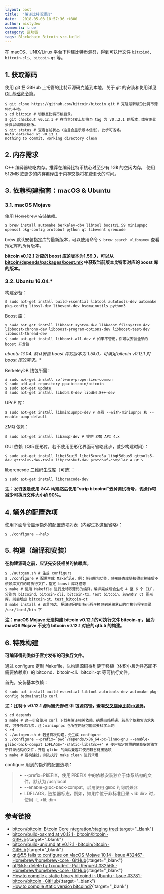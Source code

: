 ```yaml
---
layout: post
title:  "编译比特币源码"
date:   2018-05-03 18:57:36 +0800
author: mistydew
comments: true
category: 区块链
tags: Blockchain Bitcoin src-build
---
```

在 macOS、UNIX/Linux 平台下构建比特币源码，得到可执行文件 `bitcoind`、`bitcoin-cli`、`bitcoin-qt` 等。

## 1. 获取源码

使用 git 把 GitHub 上托管的比特币源码克隆到本地，关于 git 的安装和使用详见 [Git 基础命令](/blog/2018/04/git-commands.html)篇。

```shell
$ git clone https://github.com/bitcoin/bitcoin.git # 克隆最新版的比特币源码到本地。
$ cd bitcoin # 切换至比特币根目录。
$ git checkout v0.12.1 # 在当前分支上切换至 tag 为 v0.12.1 的版本，或省略此步骤以编译最新版。
$ git status # 查看当前状态（这里会显示版本信息），此步可省略。
HEAD detached at v0.12.1
nothing to commit, working directory clean
```

## 2. 内存需求

C++ 编译器较吃内存。推荐在编译比特币核心时至少有 1GB 的空闲内存。
使用 512MB 或更少的内存编译由于内存交换将花费更长的时间。

## 3. 依赖构建指南：macOS & Ubuntu

### 3.1. macOS Mojave

使用 Homebrew 安装依赖。

```shell
$ brew install automake berkeley-db4 libtool boost@1.59 miniupnpc openssl pkg-config protobuf python qt libevent qrencode
```

brew 默认安装指定库的最新版本，可以使用命令 `$ brew search <libname>` 查看指定库的所有版本。

**bitcoin v0.12.1 对应的 boost 库的版本为1.59.0，可以从 [bitcoin/depends/packages/boost.mk](https://github.com/bitcoin/bitcoin/blob/v0.12.1/depends/packages/boost.mk) 中获取当前版本比特币对应的 boost 库的版本。**

### 3.2. Ubuntu 16.04.*

构建必备：

```shell
$ sudo apt-get install build-essential libtool autotools-dev automake pkg-config libssl-dev libevent-dev bsdmainutils python3
```

Boost 库：

```shell
$ sudo apt-get install libboost-system-dev libboost-filesystem-dev libboost-chrono-dev libboost-program-options-dev libboost-test-dev libboost-thread-dev
$ sudo apt-get install libboost-all-dev # 如果不管用，你可以安装全部的 boost 开发包
```

**ubuntu 16.04.* 默认安装 boost 库的版本为 1.58.0，可满足 bitcoin v0.12.1 对 boost 库的需求。**

BerkeleyDB 钱包所需：

```shell
$ sudo apt-get install software-properties-common
$ sudo add-apt-repository ppa:bitcoin/bitcoin
$ sudo apt-get update
$ sudo apt-get install libdb4.8-dev libdb4.8++-dev
```

UPnP 库：

```shell
$ sudo apt-get install libminiupnpc-dev # 查看 --with-miniupnpc 和 --enable-upnp-default
```

ZMQ 依赖：

```shell
$ sudo apt-get install libzmq3-dev # 提供 ZMQ API 4.x
```

GUI 依赖（Qt5 图形库，若不使用图形化界面可省略此步，减少构建时间）：

```shell
$ sudo apt-get install libqt5gui5 libqt5core5a libqt5dbus5 qttools5-dev qttools5-dev-tools libprotobuf-dev protobuf-compiler # Qt 5
```

libqrencode 二维码生成库（可选）：

```shell
$ sudo apt-get install libqrencode-dev
```

**注：发行版是使用 GCC 构建然后使用“strip bitcoind”去掉调试符号，该操作可减少可执行文件大小约 90%。**

## 4. 额外的配置选项

使用下面命令显示额外的配置选项列表（内容过多这里省略）：

```shell
$ ./configure --help
```

## 5. 构建（编译和安装）

**在构建源码之前，应该先安装相关的依赖库。**

```shell
$ ./autogen.sh # 生成 configure
$ ./configure # 配置生成 Makefile，例：关闭钱包功能，使用静态库链接得到移植后不依赖库文件的可执行文件，指定 boost 库路径等
$ make # 使用 Makefile 进行比特币源码的编译，编译完成后会生成 4 至 6 个 ELF，分别为 bitcoind、bitcoin-cli、bitcoin-tx、test_bitcoin，若安装了 Qt 图形库，则会增加 bitcoin-qt、test_bitcoin-qt
$ make install # 该项可选，把编译好的比特币程序拷贝到系统默认的可执行程序目录 /usr/local/bin 下
```

**注：macOS Mojave 无法构建 bitcoin v0.12.1 的可执行文件 bitcoin-qt，因为 macOS Mojave 不支持 bitcoin v0.12.1 对应的 qt5.5 的构建。**

## 6. 特殊构建

**可编译得到类似于官方发布的可执行文件。**

通过 configure 定制 Makefile，以构建源码得到便于移植（体积小且为静态即不需要依赖库）的 bitcoind、bitcoin-cli、bitcoin-qt 等可执行文件。

首先，安装基本依赖：

```shell
$ sudo apt install build-essential libtool autotools-dev automake pkg-config bsdmainutils curl
```

**注：比特币 v0.12.1 源码需先修改 Qt 包源路径，查看[交叉编译比特币源码](/blog/2018/09/cross-compile-bitcoin.html)。**

```shell
$ cd depends
$ make # 这一步会使用 curl 下载并编译相关依赖，确保网络畅通，若某个依赖包请求失败，可多尝试几次，注：miniupnpc 包所在网址可能需要科学上网
$ cd ..
$ ./autogen.sh # 若是首次构建，先生成 configure
$ ./configure --prefix=`pwd`/depends/x86_64-pc-linux-gnu --enable-glibc-back-compat LDFLAGS="-static-libstdc++" # 使用指定位置的依赖安装独立于目录结构的文件，开启 glibc 的向后兼容并使用静态链接选项
$ make # 若构建过，则先执行 make clean 进行清理
```

configure 用到的额外的配置选项：

> * --prefix=PREFIX，使用 PREFIX 中的依赖安装独立于体系结构的文件，默认为 /usr/local
> * --enable-glibc-back-compat，启用使用 glibc 的向后兼容
> * LDFLAGS，链接器标志，例如，如果库位于非标准目录 \<lib dir> 时，使用 -L \<lib dir>

## 参考链接

* [bitcoin/bitcoin: Bitcoin Core integration/staging tree](https://github.com/bitcoin/bitcoin){:target="_blank"}
* [bitcoin/build-osx.md at v0.12.1 · bitcoin/bitcoin · GitHub](https://github.com/bitcoin/bitcoin/blob/v0.12.1/doc/build-osx.md){:target="_blank"}
* [bitcoin/build-unix.md at v0.12.1 · bitcoin/bitcoin · GitHub](https://github.com/bitcoin/bitcoin/blob/v0.12.1/doc/build-unix.md){:target="_blank"}
* [qt@5.5 fails to configure on MacOS Mojave 10.14 · Issue #32467 · Homebrew/homebrew-core · GitHub](https://github.com/Homebrew/homebrew-core/issues/32467){:target="_blank"}
* [qt@5.5: delete by fxcoudert · Pull Request #32565 · Homebrew/homebrew-core · GitHub](https://github.com/Homebrew/homebrew-core/pull/32565){:target="_blank"}
* [How to compile a static binary bitcoind in Ubuntu · Issue #3781 · bitcoin/bitcoin · GitHub](https://github.com/bitcoin/bitcoin/issues/3781){:target="_blank"}
* [How to compile static version bitcoind?](https://bitcointalk.org/index.php?topic=1636271.0){:target="_blank"}
